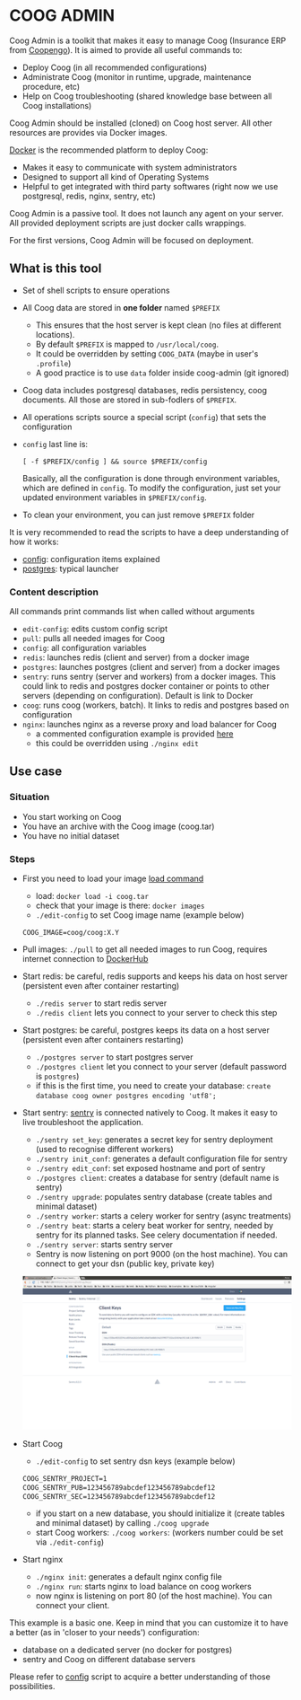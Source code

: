 # COOG ADMIN

Coog Admin is a toolkit that makes it easy to manage Coog (Insurance ERP from
[Coopengo](http://www.coopengo.com)). It is aimed to provide all useful commands to:

- Deploy Coog (in all recommended configurations)
- Administrate Coog (monitor in runtime, upgrade, maintenance procedure, etc)
- Help on Coog troubleshooting (shared knowledge base between all Coog
  installations)

Coog Admin should be installed (cloned) on Coog host server. All other resources
are provides via Docker images.

[Docker](https://www.docker.com/) is the recommended platform to deploy Coog:

- Makes it easy to communicate with system administrators
- Designed to support all kind of Operating Systems
- Helpful to get integrated with third party softwares (right now we use
  postgresql, redis, nginx, sentry, etc)

Coog Admin is a passive tool. It does not launch any agent on your server. All
provided deployment scripts are just docker calls wrappings.

For the first versions, Coog Admin will be focused on deployment.

## What is this tool

- Set of shell scripts to ensure operations
- All Coog data are stored in **one folder** named `$PREFIX`
    - This ensures that the host server is kept clean (no files at different locations).
    - By default `$PREFIX` is mapped to `/usr/local/coog`.
    - It could be overridden by setting `COOG_DATA` (maybe in user's `.profile`)
    - A good practice is to use `data` folder inside coog-admin (git ignored)
- Coog data includes postgresql databases, redis persistency, coog documents.
  All those are stored in sub-fodlers of `$PREFIX`.
- All operations scripts source a special script (`config`) that sets the
  configuration
- `config` last line is:

  ```
  [ -f $PREFIX/config ] && source $PREFIX/config
  ```
  Basically, all the configuration is done through environment variables, which
  are defined in `config`. To modify the configuration, just set your updated
  environment variables in `$PREFIX/config`.
- To clean your environment, you can just remove `$PREFIX` folder

It is very recommended to read the scripts to have a deep understanding of how
it works:

- [config](https://github.com/coopengo/coog-admin/blob/master/config): configuration
  items explained
- [postgres](https://github.com/coopengo/coog-admin/blob/master/postgres):
  typical launcher

### Content description

All commands print commands list when called without arguments

- `edit-config`: edits custom config script
- `pull`: pulls all needed images for Coog
- `config`: all configuration variables
- `redis`: launches redis (client and server) from a docker image
- `postgres`: launches postgres (client and server) from a docker images
- `sentry`: runs sentry (server and workers) from a docker images. This could link
  to redis and postgres docker container or points to other servers (depending
  on configuration). Default is link to Docker
- `coog`: runs coog (workers, batch). It links to redis and postgres based on
  configuration
- `nginx`: launches nginx as a reverse proxy and load balancer for Coog
    - a commented configuration example is provided [here](https://github.com/coopengo/coog-admin/blob/master/defaults/nginx.conf)
    - this could be overridden using `./nginx edit`

## Use case

### Situation

- You start working on Coog
- You have an archive with the Coog image (coog.tar)
- You have no initial dataset

### Steps

- First you need to load your image [load command](https://docs.docker.com/engine/reference/commandline/load/)
    - load: `docker load -i coog.tar`
    - check that your image is there: `docker images`
    - `./edit-config` to set Coog image name (example below)

    ```
    COOG_IMAGE=coog/coog:X.Y
    ```

- Pull images: `./pull` to get all needed images to run Coog, requires internet
    connection to [DockerHub](https://hub.docker.com/)

- Start redis: be careful, redis supports and keeps his data on host server
  (persistent even after container restarting)
    - `./redis server` to start redis server
    - `./redis client` lets you connect to your server to check this step

- Start postgres: be careful, postgres keeps its data on a host server
  (persistent even after containers restarting)
    - `./postgres server` to start postgres server
    - `./postgres client` let you connect to your server (default password is `postgres`)
    - if this is the first time, you need to create your database:
      `create database coog owner postgres encoding 'utf8';`

- Start sentry: [sentry](https://getsentry.com/welcome/) is connected natively to Coog.
  It makes it easy to live troubleshoot the application.
    - `./sentry set_key`: generates a secret key for sentry deployment (used to
      recognise different workers)
    - `./sentry init_conf`: generates a default configuration file for sentry
    - `./sentry edit_conf`: set exposed hostname and port of sentry
    - `./postgres client`: creates a database for sentry (default name is sentry)
    - `./sentry upgrade`: populates sentry database (create tables and minimal dataset)
    - `./sentry worker`: starts a celery worker for sentry (async treatments)
    - `./sentry beat`: starts a celery beat worker for sentry, needed by sentry
        for its planned tasks. See celery documentation if needed.
    - `./sentry server`: starts sentry server
    - Sentry is now listening on port 9000 (on the host machine). You can
      connect to get your dsn (public key, private key)

    ![sentry-dsn](./png/sentry.png)

- Start Coog
    - `./edit-config` to set sentry dsn keys (example below)

    ```
    COOG_SENTRY_PROJECT=1
    COOG_SENTRY_PUB=123456789abcdef123456789abcdef12
    COOG_SENTRY_SEC=123456789abcdef123456789abcdef12
    ```

    - if you start on a new database, you should initialize it (create tables
      and minimal dataset) by calling `./coog upgrade`
    - start Coog workers: `./coog workers`: (workers number could be set via `./edit-config`)

- Start nginx
    - `./nginx init`: generates a default nginx config file
    - `./nginx run`: starts nginx to load balance on coog workers
    - now nginx is listening on port 80 (of the host machine). You can connect your client.

This example is a basic one. Keep in mind that you can customize it to have a
better (as in 'closer to your needs') configuration:
- database on a dedicated server (no docker for postgres)
- sentry and Coog on different database servers

Please refer to [config](https://github.com/coopengo/coog-admin/blob/master/config)
script to acquire a better understanding of those possibilities.

